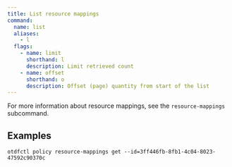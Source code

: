 ```yaml
---
title: List resource mappings
command:
  name: list
  aliases:
    - l
  flags:
    - name: limit
      shorthand: l
      description: Limit retrieved count
    - name: offset
      shorthand: o
      description: Offset (page) quantity from start of the list
---
```


For more information about resource mappings, see the `resource-mappings` subcommand.

## Examples

```shell
otdfctl policy resource-mappings get --id=3ff446fb-8fb1-4c04-8023-47592c90370c
```
